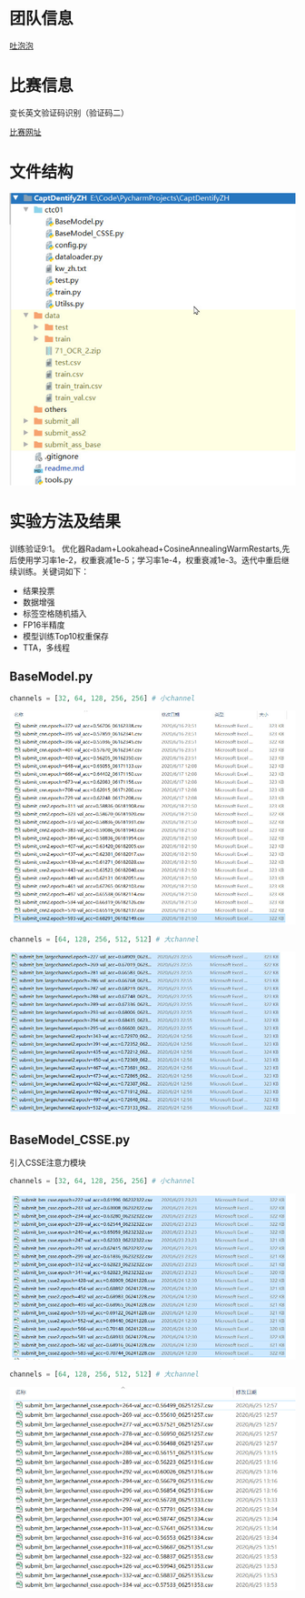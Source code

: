 # 团队信息
[吐泡泡]()

# 比赛信息
变长英文验证码识别（验证码二）

[比赛网址]()

# 文件结构
![](others/20200624163450.jpg)

# 实验方法及结果
训练验证9:1。
优化器Radam+Lookahead+CosineAnnealingWarmRestarts,先后使用学习率1e-2，权重衰减1e-5；学习率1e-4，权重衰减1e-3。迭代中重启继续训练。关键词如下：
- 结果投票
- 数据增强
- 标签空格随机插入
- FP16半精度
- 模型训练Top10权重保存
- TTA，多线程

## BaseModel.py
```python
channels = [32, 64, 128, 256, 256] # 小channel
```

![](others/20200624165931.jpg)

```python
channels = [64, 128, 256, 512, 512] # 大channel
```
![](others/20200624170740.jpg)

## BaseModel_CSSE.py
引入CSSE注意力模块
```python
channels = [32, 64, 128, 256, 256] # 小channel
```
![](others/20200624170759.jpg)

```python
channels = [64, 128, 256, 512, 512] # 大channel
```
![](others/20200625145830.jpg)